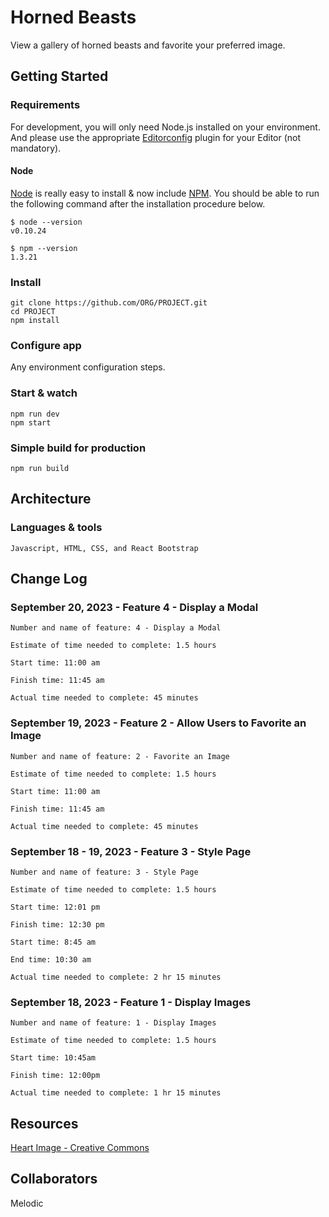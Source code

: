 # Horned Beasts

View a gallery of horned beasts and favorite your preferred image.

## Getting Started

### Requirements

For development, you will only need Node.js installed on your environment.
And please use the appropriate [Editorconfig](http://editorconfig.org/) plugin for your Editor (not mandatory).

#### Node

[Node](http://nodejs.org/) is really easy to install & now include [NPM](https://npmjs.org/).
You should be able to run the following command after the installation procedure
below.

    $ node --version
    v0.10.24

    $ npm --version
    1.3.21

### Install

    git clone https://github.com/ORG/PROJECT.git
    cd PROJECT
    npm install

### Configure app

Any environment configuration steps.

### Start & watch

    npm run dev
    npm start

### Simple build for production

    npm run build

## Architecture

### Languages & tools

    Javascript, HTML, CSS, and React Bootstrap

## Change Log

### September 20, 2023 - Feature 4 - Display a Modal

    Number and name of feature: 4 - Display a Modal

    Estimate of time needed to complete: 1.5 hours

    Start time: 11:00 am

    Finish time: 11:45 am

    Actual time needed to complete: 45 minutes

### September 19, 2023 - Feature 2 - Allow Users to Favorite an Image

    Number and name of feature: 2 - Favorite an Image

    Estimate of time needed to complete: 1.5 hours

    Start time: 11:00 am

    Finish time: 11:45 am

    Actual time needed to complete: 45 minutes

### September 18 - 19, 2023 - Feature 3 - Style Page

    Number and name of feature: 3 - Style Page

    Estimate of time needed to complete: 1.5 hours

    Start time: 12:01 pm

    Finish time: 12:30 pm

    Start time: 8:45 am

    End time: 10:30 am

    Actual time needed to complete: 2 hr 15 minutes

### September 18, 2023 - Feature 1 - Display Images

    Number and name of feature: 1 - Display Images

    Estimate of time needed to complete: 1.5 hours

    Start time: 10:45am

    Finish time: 12:00pm

    Actual time needed to complete: 1 hr 15 minutes

## Resources

[Heart Image - Creative Commons](https://images.rawpixel.com/image_png_800/cHJpdmF0ZS9sci9pbWFnZXMvd2Vic2l0ZS8yMDIyLTA0L2pvYjY4NS0zMS1wLnBuZw.png?s=3mXWtJo-6hWc_PTad35orL_SHH2ZEzvu_MQjLYv_mMs)

## Collaborators

Melodic
